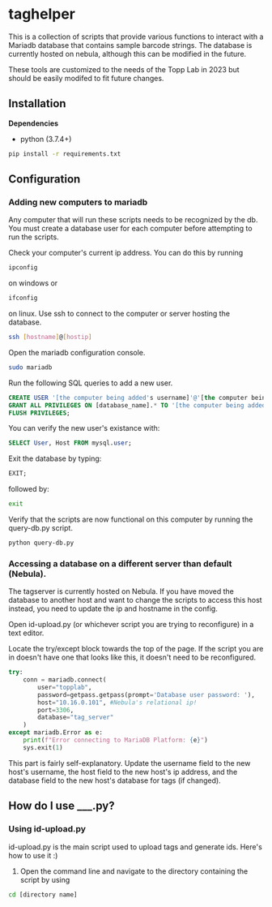 # taghelper
This is a collection of scripts that provide various functions to interact with a Mariadb database that contains sample barcode strings. The database is currently hosted on nebula, although this can be modified in the future. 

These tools are customized to the needs of the Topp Lab in 2023 but should be easily modifed to fit future changes.

## Installation

**Dependencies**

- python (3.7.4+)

```bash
pip install -r requirements.txt
```

## Configuration
### Adding new computers to mariadb
Any computer that will run these scripts needs to be recognized by the db. You must create a database user for each computer before attempting to run the scripts.

Check your computer's current ip address. You can do this by running 

```bash
ipconfig
```
on windows or
```bash
ifconfig
```
on linux. Use ssh to connect to the computer or server hosting the database.

```bash
ssh [hostname]@[hostip]
```

Open the mariadb configuration console.

```bash
sudo mariadb
```

Run the following SQL queries to add a new user.

```sql
CREATE USER '[the computer being added's username]'@'[the computer being added's ip]' IDENTIFIED BY '[password]';
GRANT ALL PRIVILEGES ON [database_name].* TO '[the computer being added's username]'@'[the computer being added's ip]';
FLUSH PRIVILEGES;
```
You can verify the new user's existance with:
```sql
SELECT User, Host FROM mysql.user;
```
Exit the database by typing:
```sql
EXIT;
```
followed by:
```bash
exit
```

Verify that the scripts are now functional on this computer by running the query-db.py script.
```bash
python query-db.py
```
### Accessing a database on a different server than default (Nebula).
The tagserver is currently hosted on Nebula. If you have moved the database to another host and want to change the scripts to access this host instead, you need to update the ip and hostname in the config.

Open id-upload.py (or whichever script you are trying to reconfigure) in a text editor.

Locate the try/except block towards the top of the page. If the script you are in doesn't have one that looks like this, it doesn't need to be reconfigured.
```python
try:
    conn = mariadb.connect(
        user="topplab",
        password=getpass.getpass(prompt='Database user password: '),
        host="10.16.0.101", #Nebula's relational ip!
        port=3306,
        database="tag_server"
    )
except mariadb.Error as e:
    print(f"Error connecting to MariaDB Platform: {e}")
    sys.exit(1)
```
This part is fairly self-explanatory. Update the username field to the new host's username, the host field to the new host's ip address, and the database field to the new host's database for tags (if changed).

## How do I use ___.py?
### Using id-upload.py
id-upload.py is the main script used to upload tags and generate ids. Here's how to use it :)

1. Open the command line and navigate to the directory containing the script by using
```bash
cd [directory name]
```
